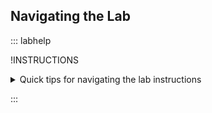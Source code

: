 ## Navigating the Lab

::: labhelp

!INSTRUCTIONS[](https://raw.githubusercontent.com/LODSContent/Challenge-V2-Framework/master/Templates/Environments/@lab.Variable(cloudEnvironment).md)

<details class=info-icon>
<summary title="Select for More...">Quick tips for navigating the lab instructions</summary>
<span class=copyIcon>Select the Copy to Clipboard icon to copy the green text.</span>
<span class=typeIcon>Select the Type Text icon to insert the green text directly into the lab.</span>
<span class=warn-icon>An Alert tells you that a task requires extra care.</span>
<span class=info-icon>A Note provides additional helpful information for completing a task.</span>
<span class=hint-icon>A Hint will guide you through a portion of the Challenge.</span>
<span class=know-icon>A Knowledge block provides a deeper level of knowledge into a subject. It is a great way to solidify your understanding, but it is not strictly necessary to complete the Challenge.</span>
</details>

:::